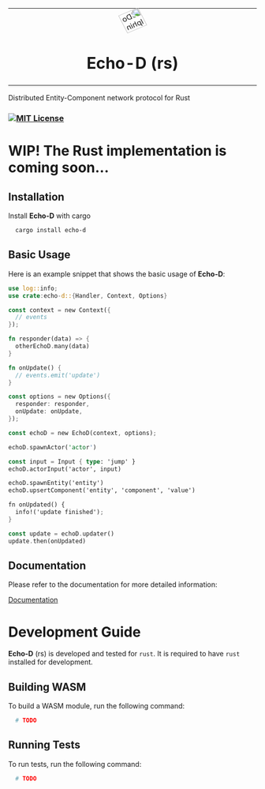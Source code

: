 <table align="center" border="0"><tr><td align="center" width="9999">
<img alt="Dolphin" src="https://gitlab.rumblinglabs.com/roland/echo-d/-/raw/main/docs/public/dolphin/echo-d-dolphin.png?inline=false" width="30%" style="transform: scaleX(-1) scaleY(0.9) rotate(25deg);" />

# Echo-D (rs)
</td></tr></table>

Distributed Entity-Component network protocol for Rust

### [![MIT License](https://img.shields.io/badge/License-MIT-green.svg)](https://choosealicense.com/licenses/mit/)

# WIP! The Rust implementation is coming soon...

## Installation

Install **Echo-D** with cargo

```bash
  cargo install echo-d
```

## Basic Usage

Here is an example snippet that shows the basic usage of **Echo-D**:

```rust
use log::info;
use crate:echo-d::{Handler, Context, Options}

const context = new Context({
  // events
});

fn responder(data) => {
  otherEchoD.many(data)
}

fn onUpdate() {
  // events.emit('update')
}

const options = new Options({
  responder: responder,
  onUpdate: onUpdate,
});

const echoD = new EchoD(context, options);

echoD.spawnActor('actor')

const input = Input { type: 'jump' }
echoD.actorInput('actor', input)

echoD.spawnEntity('entity')
echoD.upsertComponent('entity', 'component', 'value')

fn onUpdated() {
  info!('update finished');
}

const update = echoD.updater()
update.then(onUpdated)

```

## Documentation

Please refer to the documentation for more detailed information:

[Documentation](https://echo-d.org/guides/quick_start/)

# Development Guide

**Echo-D** (rs) is developed and tested for `rust`.
It is required to have `rust` installed for development.

## Building WASM

To build a WASM module, run the following command:

```bash
  # TODO
```

## Running Tests

To run tests, run the following command:

```bash
  # TODO
```
